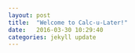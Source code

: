 ```yaml
---
layout: post
title:  "Welcome to Calc-u-Later!"
date:   2016-03-30 10:29:40
categories: jekyll update
---
```


